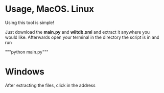 # Usage, MacOS. Linux

Using this tool is simple! 

Just download the **main.py** and **wiitdb.xml** and extract it anywhere you would like. Afterwards open your terminal in the directory the script is in and run

"""python main.py"""

# Windows
After extracting the files, click in the address  
